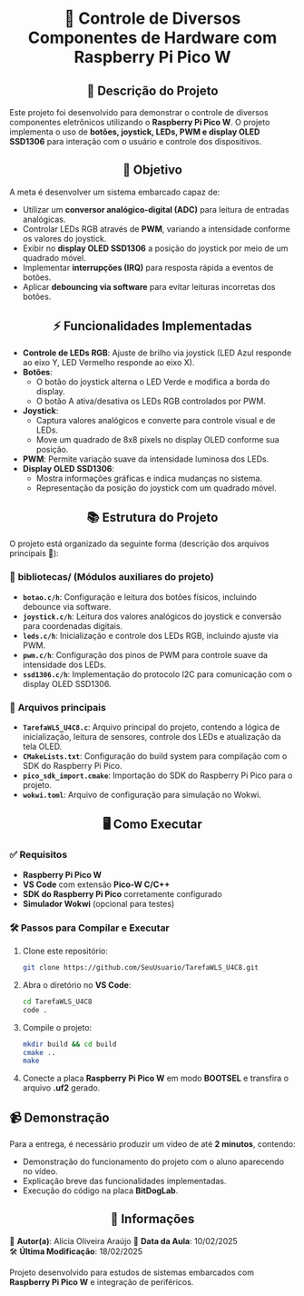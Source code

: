 <h1 align="center">🔧 Controle de Diversos Componentes de Hardware com Raspberry Pi Pico W</h1>

<h2 align="center">📝 Descrição do Projeto</h2>

Este projeto foi desenvolvido para demonstrar o controle de diversos componentes eletrônicos utilizando o **Raspberry Pi Pico W**. O projeto implementa o uso de **botões, joystick, LEDs, PWM e display OLED SSD1306** para interação com o usuário e controle dos dispositivos.

<h2 align="center">🎯 Objetivo</h2>

A meta é desenvolver um sistema embarcado capaz de:
- Utilizar um **conversor analógico-digital (ADC)** para leitura de entradas analógicas.
- Controlar LEDs RGB através de **PWM**, variando a intensidade conforme os valores do joystick.
- Exibir no **display OLED SSD1306** a posição do joystick por meio de um quadrado móvel.
- Implementar **interrupções (IRQ)** para resposta rápida a eventos de botões.
- Aplicar **debouncing via software** para evitar leituras incorretas dos botões.

<h2 align="center">⚡ Funcionalidades Implementadas</h2>

- **Controle de LEDs RGB**: Ajuste de brilho via joystick (LED Azul responde ao eixo Y, LED Vermelho responde ao eixo X).
- **Botões**:
  - O botão do joystick alterna o LED Verde e modifica a borda do display.
  - O botão A ativa/desativa os LEDs RGB controlados por PWM.
- **Joystick**:
  - Captura valores analógicos e converte para controle visual e de LEDs.
  - Move um quadrado de 8x8 pixels no display OLED conforme sua posição.
- **PWM**: Permite variação suave da intensidade luminosa dos LEDs.
- **Display OLED SSD1306**:
  - Mostra informações gráficas e indica mudanças no sistema.
  - Representação da posição do joystick com um quadrado móvel.

<h2 align="center">📚 Estrutura do Projeto</h2>

O projeto está organizado da seguinte forma (descrição dos arquivos principais 👒):

### 📂 **bibliotecas/** (Módulos auxiliares do projeto)
- **`botao.c/h`**: Configuração e leitura dos botões físicos, incluindo debounce via software.
- **`joystick.c/h`**: Leitura dos valores analógicos do joystick e conversão para coordenadas digitais.
- **`leds.c/h`**: Inicialização e controle dos LEDs RGB, incluindo ajuste via PWM.
- **`pwm.c/h`**: Configuração dos pinos de PWM para controle suave da intensidade dos LEDs.
- **`ssd1306.c/h`**: Implementação do protocolo I2C para comunicação com o display OLED SSD1306.

### 📂 **Arquivos principais**
- **`TarefaWLS_U4C8.c`**: Arquivo principal do projeto, contendo a lógica de inicialização, leitura de sensores, controle dos LEDs e atualização da tela OLED.
- **`CMakeLists.txt`**: Configuração do build system para compilação com o SDK do Raspberry Pi Pico.
- **`pico_sdk_import.cmake`**: Importação do SDK do Raspberry Pi Pico para o projeto.
- **`wokwi.toml`**: Arquivo de configuração para simulação no Wokwi.

<h2 align="center">🖥️ Como Executar</h2>

### ✅ Requisitos

- **Raspberry Pi Pico W**
- **VS Code** com extensão **Pico-W C/C++**
- **SDK do Raspberry Pi Pico** corretamente configurado
- **Simulador Wokwi** (opcional para testes)

### 🛠️ Passos para Compilar e Executar

1. Clone este repositório:

   ```bash
   git clone https://github.com/SeuUsuario/TarefaWLS_U4C8.git
   ```

2. Abra o diretório no **VS Code**:

   ```bash
   cd TarefaWLS_U4C8
   code .
   ```

3. Compile o projeto:

   ```bash
   mkdir build && cd build
   cmake ..
   make
   ```

4. Conecte a placa **Raspberry Pi Pico W** em modo **BOOTSEL** e transfira o arquivo **.uf2** gerado.

## 📹 Demonstração

Para a entrega, é necessário produzir um vídeo de até **2 minutos**, contendo:
- Demonstração do funcionamento do projeto com o aluno aparecendo no vídeo.
- Explicação breve das funcionalidades implementadas.
- Execução do código na placa **BitDogLab**.

<h2 align="center">📅 Informações</h2>

📌 **Autor(a)**: Alícia Oliveira Araújo
📅 **Data da Aula**: 10/02/2025  
🛠️ **Última Modificação**: 18/02/2025  

Projeto desenvolvido para estudos de sistemas embarcados com **Raspberry Pi Pico W** e integração de periféricos.

